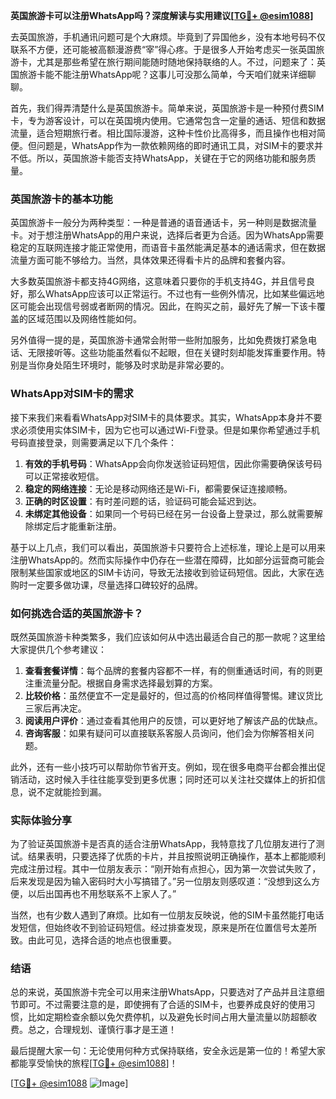 **英国旅游卡可以注册WhatsApp吗？深度解读与实用建议[[TG💪+ @esim1088](https://t.me/s/esim1088)]**

去英国旅游，手机通讯问题可是个大麻烦。毕竟到了异国他乡，没有本地号码不仅联系不方便，还可能被高额漫游费“宰”得心疼。于是很多人开始考虑买一张英国旅游卡，尤其是那些希望在旅行期间能随时随地保持联络的人。不过，问题来了：英国旅游卡能不能注册WhatsApp呢？这事儿可没那么简单，今天咱们就来详细聊聊。

首先，我们得弄清楚什么是英国旅游卡。简单来说，英国旅游卡是一种预付费SIM卡，专为游客设计，可以在英国境内使用。它通常包含一定量的通话、短信和数据流量，适合短期旅行者。相比国际漫游，这种卡性价比高得多，而且操作也相对简便。但问题是，WhatsApp作为一款依赖网络的即时通讯工具，对SIM卡的要求并不低。所以，英国旅游卡能否支持WhatsApp，关键在于它的网络功能和服务质量。

### 英国旅游卡的基本功能

英国旅游卡一般分为两种类型：一种是普通的语音通话卡，另一种则是数据流量卡。对于想注册WhatsApp的用户来说，选择后者更为合适。因为WhatsApp需要稳定的互联网连接才能正常使用，而语音卡虽然能满足基本的通话需求，但在数据流量方面可能不够给力。当然，具体效果还得看卡片的品牌和套餐内容。

大多数英国旅游卡都支持4G网络，这意味着只要你的手机支持4G，并且信号良好，那么WhatsApp应该可以正常运行。不过也有一些例外情况，比如某些偏远地区可能会出现信号弱或者断网的情况。因此，在购买之前，最好先了解一下该卡覆盖的区域范围以及网络性能如何。

另外值得一提的是，英国旅游卡通常会附带一些附加服务，比如免费拨打紧急电话、无限接听等。这些功能虽然看似不起眼，但在关键时刻却能发挥重要作用。特别是当你身处陌生环境时，能够及时求助是非常必要的。

### WhatsApp对SIM卡的需求

接下来我们来看看WhatsApp对SIM卡的具体要求。其实，WhatsApp本身并不要求必须使用实体SIM卡，因为它也可以通过Wi-Fi登录。但是如果你希望通过手机号码直接登录，则需要满足以下几个条件：

1. **有效的手机号码**：WhatsApp会向你发送验证码短信，因此你需要确保该号码可以正常接收短信。
2. **稳定的网络连接**：无论是移动网络还是Wi-Fi，都需要保证连接顺畅。
3. **正确的时区设置**：有时差问题的话，验证码可能会延迟到达。
4. **未绑定其他设备**：如果同一个号码已经在另一台设备上登录过，那么就需要解除绑定后才能重新注册。

基于以上几点，我们可以看出，英国旅游卡只要符合上述标准，理论上是可以用来注册WhatsApp的。然而实际操作中仍存在一些潜在障碍，比如部分运营商可能会限制某些国家或地区的SIM卡访问，导致无法接收到验证码短信。因此，大家在选购时一定要多做功课，尽量选择口碑较好的品牌。

### 如何挑选合适的英国旅游卡？

既然英国旅游卡种类繁多，我们应该如何从中选出最适合自己的那一款呢？这里给大家提供几个参考建议：

1. **查看套餐详情**：每个品牌的套餐内容都不一样，有的侧重通话时间，有的则更注重流量分配。根据自身需求选择最划算的方案。
2. **比较价格**：虽然便宜不一定是最好的，但过高的价格同样值得警惕。建议货比三家后再决定。
3. **阅读用户评价**：通过查看其他用户的反馈，可以更好地了解该产品的优缺点。
4. **咨询客服**：如果有疑问可以直接联系客服人员询问，他们会为你解答相关问题。

此外，还有一些小技巧可以帮助你节省开支。例如，现在很多电商平台都会推出促销活动，这时候入手往往能享受到更多优惠；同时还可以关注社交媒体上的折扣信息，说不定就能捡到漏。

### 实际体验分享

为了验证英国旅游卡是否真的适合注册WhatsApp，我特意找了几位朋友进行了测试。结果表明，只要选择了优质的卡片，并且按照说明正确操作，基本上都能顺利完成注册过程。其中一位朋友表示：“刚开始有点担心，因为第一次尝试失败了，后来发现是因为输入密码时大小写搞错了。”另一位朋友则感叹道：“没想到这么方便，以后出国再也不用愁联系不上家人了。”

当然，也有少数人遇到了麻烦。比如有一位朋友反映说，他的SIM卡虽然能打电话发短信，但始终收不到验证码短信。经过排查发现，原来是所在位置信号太差所致。由此可见，选择合适的地点也很重要。

### 结语

总的来说，英国旅游卡完全可以用来注册WhatsApp，只要选对了产品并且注意细节即可。不过需要注意的是，即使拥有了合适的SIM卡，也要养成良好的使用习惯，比如定期检查余额以免欠费停机，以及避免长时间占用大量流量以防超额收费。总之，合理规划、谨慎行事才是王道！

最后提醒大家一句：无论使用何种方式保持联络，安全永远是第一位的！希望大家都能享受愉快的旅程[[TG💪+ @esim1088](https://t.me/s/esim1088)]！

[[TG💪+ @esim1088](https://t.me/s/esim1088) ![Image](https://i.postimg.cc/4NQfJmqS/Snipaste-2025-05-13-00-14-12.png)]